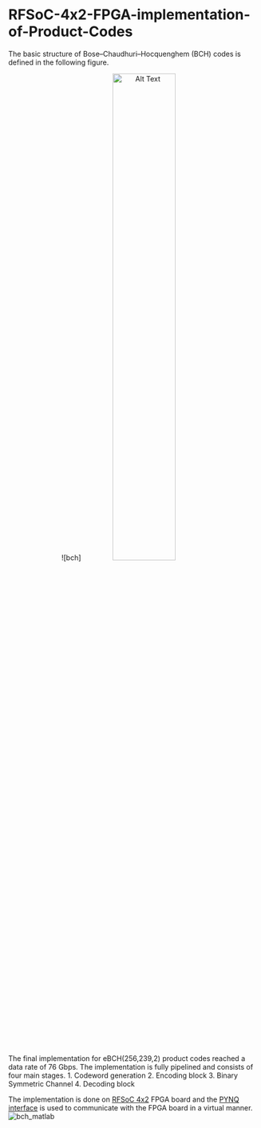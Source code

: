 # RFSoC-4x2-FPGA-implementation-of-Product-Codes

The basic structure of Bose–Chaudhuri–Hocquenghem (BCH) codes is defined in the following figure.
<p align="center">
  ![bch]<img src="https://github.com/user-attachments/assets/8ea7196b-6524-4592-8615-7c989665ecdd" alt="Alt Text" style="width:50%; height:auto;">
</p>
The final implementation for eBCH(256,239,2) product codes reached a data rate of 76 Gbps. The implementation is fully pipelined and consists of four main stages.
1. Codeword generation
2. Encoding block
3. Binary Symmetric Channel
4. Decoding block

The implementation is done on [RFSoC 4x2](https://www.rfsoc-pynq.io/rfsoc_4x2_overview.html) FPGA board and the [PYNQ interface](https://pynq.readthedocs.io/en/v2.0/overlay_design_methodology/overlay_tutorial.html) is used to communicate with the FPGA board in a virtual manner.
![bch_matlab](https://github.com/user-attachments/assets/51ddba50-237d-4fd0-b7a4-9cc627a8bc76)
